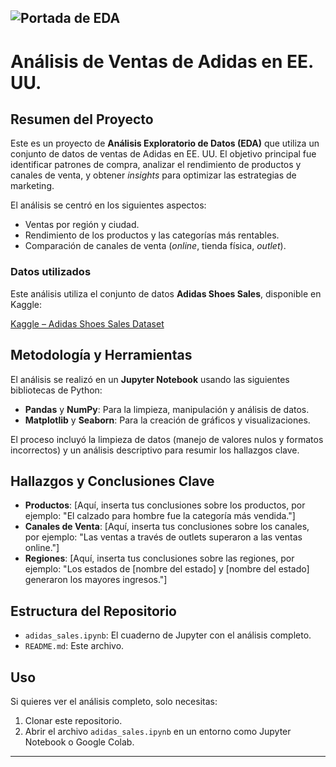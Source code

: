 ![Portada de EDA](https://drive.google.com/uc?export=view&id=1IiPymR1gCbCJ41y_giEBU50JpMqe9qz0)
---
# Análisis de Ventas de Adidas en EE. UU.

## Resumen del Proyecto
Este es un proyecto de **Análisis Exploratorio de Datos (EDA)** que utiliza un conjunto de datos de ventas de Adidas en EE. UU. El objetivo principal fue identificar patrones de compra, analizar el rendimiento de productos y canales de venta, y obtener *insights* para optimizar las estrategias de marketing.

El análisis se centró en los siguientes aspectos:
* Ventas por región y ciudad.
* Rendimiento de los productos y las categorías más rentables.
* Comparación de canales de venta (*online*, tienda física, *outlet*).

### Datos utilizados
Este análisis utiliza el conjunto de datos **Adidas Shoes Sales**, disponible en Kaggle:

[Kaggle – Adidas Shoes Sales Dataset](https://www.kaggle.com/datasets/davidmashishi/adidas-shoes-sales)


## Metodología y Herramientas
El análisis se realizó en un **Jupyter Notebook** usando las siguientes bibliotecas de Python:

* **Pandas** y **NumPy**: Para la limpieza, manipulación y análisis de datos.
* **Matplotlib** y **Seaborn**: Para la creación de gráficos y visualizaciones.

El proceso incluyó la limpieza de datos (manejo de valores nulos y formatos incorrectos) y un análisis descriptivo para resumir los hallazgos clave.

## Hallazgos y Conclusiones Clave
* **Productos**: [Aquí, inserta tus conclusiones sobre los productos, por ejemplo: "El calzado para hombre fue la categoría más vendida."]
* **Canales de Venta**: [Aquí, inserta tus conclusiones sobre los canales, por ejemplo: "Las ventas a través de outlets superaron a las ventas online."]
* **Regiones**: [Aquí, inserta tus conclusiones sobre las regiones, por ejemplo: "Los estados de [nombre del estado] y [nombre del estado] generaron los mayores ingresos."]

## Estructura del Repositorio
* `adidas_sales.ipynb`: El cuaderno de Jupyter con el análisis completo.
* `README.md`: Este archivo.

## Uso
Si quieres ver el análisis completo, solo necesitas:
1.  Clonar este repositorio.
2.  Abrir el archivo `adidas_sales.ipynb` en un entorno como Jupyter Notebook o Google Colab.
---

